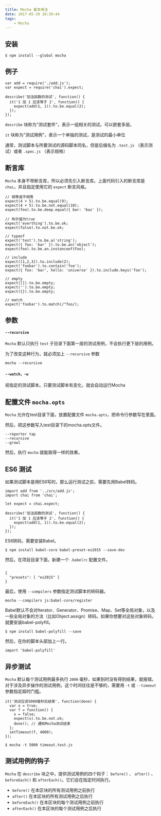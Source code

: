 ```yaml
---
title: Mocha 基本用法
date: 2017-05-29 10:39:44
tags: 
    - Mocha
---
```


## 安装
```
$ npm install --global mocha
```

## 例子
```
var add = require('./add.js');
var expect = require('chai').expect;

describe('加法函数的测试', function() {
  it('1 加 1 应该等于 2', function() {
    expect(add(1, 1)).to.be.equal(2);
  });
});
```

`describe` 块称为"测试套件"，表示一组相关的测试。可以嵌套多层。

`it` 块称为"测试用例"，表示一个单独的测试，是测试的最小单位

通常，测试脚本与所要测试的源码脚本同名，但是后缀名为 `.test.js` （表示测试）或者 `.spec.js` （表示规格）

## 断言库
`Mocha` 本身不带断言库，所以必须先引入断言库。上面代码引入的断言库是 `chai`，并且指定使用它的 `expect` 断言风格。

```
// 相等或不相等
expect(4 + 5).to.be.equal(9);
expect(4 + 5).to.be.not.equal(10);
expect(foo).to.be.deep.equal({ bar: 'baz' });

// 布尔值为true
expect('everthing').to.be.ok;
expect(false).to.not.be.ok;

// typeof
expect('test').to.be.a('string');
expect({ foo: 'bar' }).to.be.an('object');
expect(foo).to.be.an.instanceof(Foo);

// include
expect([1,2,3]).to.include(2);
expect('foobar').to.contain('foo');
expect({ foo: 'bar', hello: 'universe' }).to.include.keys('foo');

// empty
expect([]).to.be.empty;
expect('').to.be.empty;
expect({}).to.be.empty;

// match
expect('foobar').to.match(/^foo/);
```

## 参数

#### `--recursive`

`Mocha` 默认只执行 `test` 子目录下面第一层的测试用例，不会执行更下层的用例。

为了改变这种行为，就必须加上 `--recursive` 参数
```
mocha --recursive
```
#### `--watch，-w`
视指定的测试脚本。只要测试脚本有变化，就会自动运行Mocha

## 配置文件 `mocha.opts`
`Mocha` 允许在test目录下面，放置配置文件 `mocha.opts`，把命令行参数写在里面。

然后，把这参数写入test目录下的mocha.opts文件。
```
--reporter tap
--recursive
--growl
```
然后，执行 `mocha` 就能取得一样的效果。

## ES6 测试
如果测试脚本是用ES6写的，那么运行测试之前，需要先用Babel转码。
```
import add from '../src/add.js';
import chai from 'chai';

let expect = chai.expect;

describe('加法函数的测试', function() {
  it('1 加 1 应该等于 2', function() {
    expect(add(1, 1)).to.be.equal(2);
  });
});
```
ES6转码，需要安装Babel。
```
$ npm install babel-core babel-preset-es2015 --save-dev
```

然后，在项目目录下面，新建一个 `.babelrc` 配置文件。

```

{
  "presets": [ "es2015" ]
}
```
最后，使用 `--compilers` 参数指定测试脚本的转码器。

```
mocha --compilers js:babel-core/register
```

Babel默认不会对Iterator、Generator、Promise、Map、Set等全局对象，以及一些全局对象的方法（比如Object.assign）转码。如果你想要对这些对象转码，就要安装babel-polyfill。

```
$ npm install babel-polyfill --save
```

然后，在你的脚本头部加上一行。
```
import 'babel-polyfill'
```

## 异步测试
`Mocha` 默认每个测试用例最多执行 `2000` 毫秒，如果到时没有得到结果，就报错。对于涉及异步操作的测试用例，这个时间往往是不够的，需要用 `-t` 或 `--timeout` 参数指定超时门槛。

```
it('测试应该5000毫秒后结束', function(done) {
  var x = true;
  var f = function() {
    x = false;
    expect(x).to.be.not.ok;
    done(); // 通知Mocha测试结束
  };
  setTimeout(f, 4000);
});
```

```
$ mocha -t 5000 timeout.test.js
```

## 测试用例的钩子
`Mocha` 在 `describe` 块之中，提供测试用例的四个钩子：  `before()` 、 `after()` 、 `beforeEach()` 和 `afterEach()`。它们会在指定时间执行。

* `before()` 在本区块的所有测试用例之前执行
* `after()` 在本区块的所有测试用例之后执行
* `beforeEach()` 在本区块的每个测试用例之前执行
* `afterEach()` 在本区块的每个测试用例之后执行